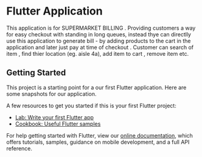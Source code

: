# Flutter Application

This application is for SUPERMARKET BILLING . Providing customers a way for easy checkout with standing in long queues, instead thye can directlly use this application to generate bill - by adding products to the cart in the application and later just pay at time of checkout . Customer can search of item , find thier location (eg. aisle 4a), add item to cart , remove item etc.



## Getting Started

This project is a starting point for a our first Flutter application.
Here are some snapshots for our application.



A few resources to get you started if this is your first Flutter project:

- [Lab: Write your first Flutter app](https://flutter.dev/docs/get-started/codelab)
- [Cookbook: Useful Flutter samples](https://flutter.dev/docs/cookbook)

For help getting started with Flutter, view our
[online documentation](https://flutter.dev/docs), which offers tutorials,
samples, guidance on mobile development, and a full API reference.
